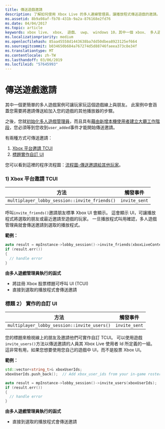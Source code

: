 ```yaml
---
title: 傳送遊戲邀請
description: 了解如何使用 Xbox Live 的多人連線管理員，讓播放程式傳送遊戲的邀請。
ms.assetid: 8b9a98af-fb78-431b-9a2a-876168e2fd76
ms.date: 04/04/2017
ms.topic: article
keywords: xbox live、 xbox、 遊戲、 uwp、 windows 10，其中一個 xbox、 多人遊戲，遊戲邀請、 流程圖、 多人連線管理員
ms.localizationpriority: medium
ms.openlocfilehash: 85aa45558d1443638ba7dd50dbea8923125ef664
ms.sourcegitcommit: b034650b684a767274d5d88746faeea373c8e34f
ms.translationtype: MT
ms.contentlocale: zh-TW
ms.lasthandoff: 03/06/2019
ms.locfileid: "57645993"
---
```

# <a name="send-game-invites"></a>傳送遊戲邀請

其中一個更簡單的多人遊戲案例可讓玩家玩這個遊戲線上與朋友。 此案例中會涵蓋您需要將邀請傳送給加入您的遊戲的其他播放器的步驟。

之後，您就[初始化多人遊戲管理員](play-multiplayer-with-friends.md)，而且具有[藉由新增本機使用者建立大廳工作階段](play-multiplayer-with-friends.md)，您必須等到您收到`user_added`事件才能開始傳送邀請。

有兩種方式可傳送邀請：

1. [Xbox 平台邀請 TCUI](#xbox-platform-invite-tcui)
2. [標題實作自訂 UI](#title-implemented-custom-ui)

您可以看到這裡的程序流程圖：[流程圖-傳送邀請給其他玩家](mpm-flowcharts/mpm-send-invites.md)。

### <a name="1-xbox-platform-invite-tcui-a-namexbox-platform-invite-tcui"></a>1) Xbox 平台邀請 TCUI <a name="xbox-platform-invite-tcui">

| 方法 | 觸發事件 |
| -----|----------------|
| `multiplayer_lobby_session::invite_friends()` | `invite_sent` |

呼叫`invite_friends()`邀請朋友標準 Xbox UI 會顯示。 這會顯示 UI，可讓播放程式將選取的朋友或最近邀請至遊戲的玩家。 一旦播放程式叫用確認，多人遊戲管理員就會傳送邀請到選取的播放程式。

**範例：**

```cpp
auto result = mpInstance->lobby_session()->invite_friends(xboxLiveContext);
if (result.err())
{
  // handle error
}
```

**由多人遊戲管理員執行的函式**

* 將註冊 Xbox 股票標題可呼叫 UI (TCUI)
* 直接到選取的播放程式會傳送邀請

### <a name="2-title-implemented-custom-uia-nametitle-implemented-custom-ui"></a>標題 2） 實作的自訂 UI<a name="title-implemented-custom-ui">

| 方法 | 觸發事件 |
|-----|----------------|
| `multiplayer_lobby_session::invite_users()` | `invite_sent` |

您的標題來檢視線上的朋友及邀請他們可實作自訂 TCUI。 可以使用遊戲`invite_users()`方法以傳送邀請的人員其 Xbox Live 使用者 Id 所定義的一組。 這非常有用，如果您想要使用您自己的遊戲中 UI，而不是股票 Xbox UI。

**範例：**

```cpp
std::vector<string_t>& xboxUserIds;
xboxUserIds.push_back();  // Add xbox_user_ids from your in-game roster list

auto result = mpInstance->lobby_session()->invite_users(xboxUserIds);
if (result.err())
{
  // handle error
}
```

**由多人遊戲管理員執行的函式**

* 直接到選取的播放程式會傳送邀請
